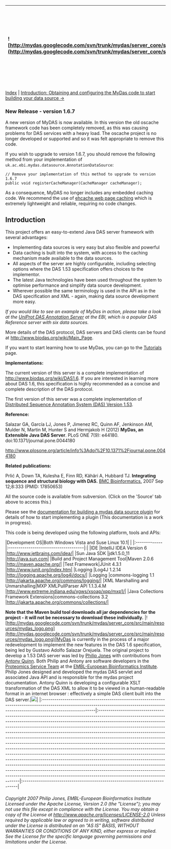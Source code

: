 |![http://mydas.googlecode.com/svn/trunk/mydas/server_core/src/main/resources/mydas_logo_small.png](http://mydas.googlecode.com/svn/trunk/mydas/server_core/src/main/resources/mydas_logo_small.png)|A Java Distributed Annotation System (DAS) Server with a Simple API for Developing DAS Sources|[![](http://www.ebi.ac.uk/inc/images/ebilogohome.gif)](http://www.ebi.ac.uk)|
|:--------------------------------------------------------------------------------------------------------------------------------------------------------------------------------------------------|:---------------------------------------------------------------------------------------------|:---------------------------------------------------------------------------|

[Index](HELP_INDEX.md) | [Introduction: Obtaining and configuring the MyDas code to start building your data source ->](ObtainingMyDas.md)

### New Release - version 1.6.7 ###

A new version of MyDAS is now available.  In this version the old oscache framework code has been completely removed, as this was causing problems for DAS services with a heavy load.  The oscache project is no longer developed or supported and so it was felt appropriate to remove this code.

If you wish to upgrade to version 1.6.7, you should remove the following method from your  implementation of `uk.ac.ebi.mydas.datasource.AnnotationDataSource`:

```
// Remove your implementation of this method to upgrade to version 1.6.7
public void registerCacheManager(CacheManager cacheManager);
```

As a consequence, MyDAS no longer includes any embedded caching code.  We recommend the use of [ehcache web page caching](http://ehcache.org/documentation/recipes/pagecaching) which is extremely lightweight and reliable, requiring no code changes.

## Introduction ##

This project offers an easy-to-extend Java DAS server framework with several advantages:

  * Implementing data sources is very easy but also flexible and powerful
  * Data caching is built into the system, with access to the caching mechanism made available to the data sources.
  * All aspects of the server are highly configurable, including selecting options where the DAS 1.53 specification offers choices to the implementor.
  * The latest Java technologies have been used throughout the system to optimise performance and simplify data source development.
  * Wherever possible the same terminology is used in the API as in the DAS specification and XML - again, making data source development more easy.

_If you would like to see an example of MyDas in action, please take a look at the [UniProt DAS Annotation Server](http://www.ebi.ac.uk/das-srv/uniprot/das/dsn) at the EBI, which is a popular DAS Reference server with six data sources._

More details of the DAS protocol, DAS servers and DAS clients can be found at http://www.biodas.org/wiki/Main_Page.

If you want to start learning how to use MyDas, you can go to the [Tutorials](Tutorials.md) page.

**Implementations:**

The current version of this server is a complete implementation of http://www.biodas.org/wiki/DAS1.6. If you are interested in learning more about DAS 1.6, this specification is highly recommended as a concise and complete description of the DAS protocol.

The first version of this server was a complete implementation of [Distributed Sequence Annotation System (DAS) Version 1.53](http://biodas.org/documents/spec.html).

**Reference:**

Salazar GA, García LJ, Jones P, Jimenez RC, Quinn AF, Jenkinson AM, Mulder N, Martin M, Hunter S and Hermjakob H (2012) **MyDas, an Extensible Java DAS Server**. PLoS ONE 7(9): e44180. doi:10.1371/journal.pone.0044180

http://www.plosone.org/article/info%3Adoi%2F10.1371%2Fjournal.pone.0044180


**Related publications:**

Prlić A, Down TA, Kulesha E, Finn RD, Kähäri A, Hubbard TJ. **Integrating sequence and structural biology with DAS.** [BMC Bioinformatics.](http://dx.doi.org/10.1186/1471-2105-8-333) 2007 Sep 12;8:333  (PMID: 17850653)

All the source code is available from subversion. (Click on the 'Source' tab above to access this.)

Please see the [documentation for building a mydas data source plugin](HELP_INDEX.md) for details of how to start implementing a plugin (This documentation is a work in progress).

This code is being developed using the following platform, tools and APIs:

|Development OS|Both Windows Vista and Suse Linux 10.1| |
|:-------------|:-------------------------------------|:|
|IDE           |IntelliJ IDEA Version 6               |http://www.jetbrains.com/idea/|
|Sun Java SDK  |jdk1.5.0\_11                          |http://java.sun.com|
|Build and Project Management Tool|Maven 2.0.6                           |http://maven.apache.org/|
|Test Framework|JUnit 4.3.1                           |http://www.junit.org/index.htm|
|Logging       |Log4J 1.2.14                          |http://logging.apache.org/log4j/docs/|
|Logging       |commons-logging 1.1                   |http://jakarta.apache.org/commons/logging/|
|XML Marshalling and Unmarshalling|MXP XMLPullParser API 1.1.3.4.M       |http://www.extreme.indiana.edu/xgws/xsoap/xpp/mxp1/|
|Java Collections Framework Extensions|commons-collections 3.2               |http://jakarta.apache.org/commons/collections/|

**Note that the Maven build tool downloads all jar dependencies for the project - it will not be necessary to download these individually.**
|![http://mydas.googlecode.com/svn/trunk/mydas/server_core/src/main/resources/mydas_logo.png](http://mydas.googlecode.com/svn/trunk/mydas/server_core/src/main/resources/mydas_logo.png)|MyDas is currently in the process of a major redevelopment to implement the new features in the DAS 1.6 specification, being led by Gustavo Adolfo Salazar Orejuela.  The original project to develop a 1.53 DAS server was led by [Philip Jones](http://www.ebi.ac.uk/Information/Staff/person_maint.php?s_person_id=471) with contributions from [Antony Quinn](http://www.ebi.ac.uk/Information/Staff/person_maint.php?s_person_id=479).  Both Philip and Antony are software developers in the [Proteomics Service Team](http://www.ebi.ac.uk/proteomics/index.html) at the [EMBL-European Bioinformatics Institute](http://www.ebi.ac.uk).  Philip Jones designed and developed the mydas DAS servlet and associated Java API and is responsible for the mydas project documentation.  Antony Quinn is developing a configurable XSLT transformation of the DAS XML to allow it to be viewed in a human-readable format in an internet browser : effectively a simple DAS client built into the DAS server.|[![](http://www.ebi.ac.uk/inc/images/ebilogohome.gif)](http://www.ebi.ac.uk)|
|:--------------------------------------------------------------------------------------------------------------------------------------------------------------------------------------|:---------------------------------------------------------------------------------------------------------------------------------------------------------------------------------------------------------------------------------------------------------------------------------------------------------------------------------------------------------------------------------------------------------------------------------------------------------------------------------------------------------------------------------------------------------------------------------------------------------------------------------------------------------------------------------------------------------------------------------------------------------------------------------------------------------------------------------------------------------------------------------------------------------------------------------------------------------------------------------------------------------------|:---------------------------------------------------------------------------|

###### Copyright 2007 Philip Jones, EMBL-European Bioinformatics Institute Licensed under the Apache License, Version 2.0 (the "License"); you may not use this file except in compliance with the License. You may obtain a copy of the License at http://www.apache.org/licenses/LICENSE-2.0 Unless required by applicable law or agreed to in writing, software distributed under the License is distributed on an "AS IS" BASIS, WITHOUT WARRANTIES OR CONDITIONS OF ANY KIND, either express or implied.  See the License for the specific language governing permissions and limitations under the License. ######